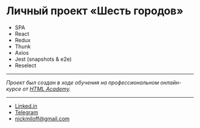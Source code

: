 # Личный проект «Шесть городов»

- SPA
- React
- Redux
- Thunk
- Axios
- Jest (snapshots & e2e)
- Reselect

---

_Проект был создан в ходе обучения на профессиональном онлайн-курсе от [HTML Academy](https://htmlacademy.ru)._

---

- [Linked.in](https://www.linkedin.com/in/nick-miloff)
- [Telegram](https://www.teleg.run/nickmilof)
- nickmiloff@gmail.com
